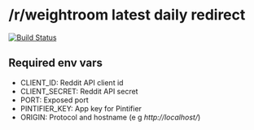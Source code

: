 # /r/weightroom latest daily redirect

[![Build Status](https://travis-ci.org/gish/wr-latest-daily-redirect.svg?branch=master)](https://travis-ci.org/gish/wr-latest-daily-redirect)

## Required env vars

- CLIENT_ID: Reddit API client id
- CLIENT_SECRET: Reddit API secret
- PORT: Exposed port
- PINTIFIER_KEY: App key for Pintifier
- ORIGIN: Protocol and hostname (e g _http://localhost/_)
